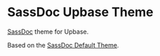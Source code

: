# SassDoc Upbase Theme

[SassDoc](http://sassdoc.com/) theme for Upbase.

Based on the [SassDoc Default Theme](https://github.com/SassDoc/sassdoc-theme-default).
